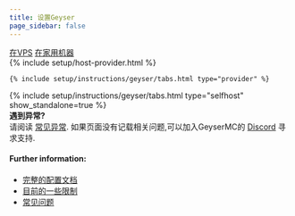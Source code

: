 ```yaml
---
title: 设置Geyser
page_sidebar: false
---
```

<div class="row gap-4 mx-0" role="tablist">
  <a class="col btn btn-outline-primary active" href="#" data-bs-toggle="tab" data-bs-target="#host-provider-options" type="button" role="tab" aria-controls="host-provider-options" aria-selected="true">在VPS</a>
  <a class="col btn btn-outline-primary" href="#" data-bs-toggle="tab" data-bs-target="#self-host-options" type="button" role="tab" aria-controls="self-host-options" aria-selected="false">在家用机器</a>
</div>

<div class="tab-content mt-4">
  <div id="host-provider-options" class="tab-pane fade show active" role="tabpanel">
    {% include setup/host-provider.html %}

    {% include setup/instructions/geyser/tabs.html type="provider" %}
  </div>

  <div id="self-host-options" class="tab-pane fade" role="tabpanel">
    {% include setup/instructions/geyser/tabs.html type="selfhost" show_standalone=true %}
  </div>
</div>

<div class="alert alert-warning" role="alert">
  <b>遇到异常?</b> <br>
  请阅读 <a href="/geyser/common-issues/">常见异常</a>.
  如果页面没有记载相关问题,可以加入GeyserMC的 <a href="https://discord.gg/geysermc">Discord</a> 寻求支持.
</div>

<h4 class="mt-4">Further information:</h4>
<ul>
  <li><a href="/geyser/understanding-the-config/">完整的配置文档</a></li>
  <li><a href="/geyser/current-limitations/">目前的一些限制</a></li>
  <li><a href="/geyser/faq/">常见问题</a></li>
</ul>
